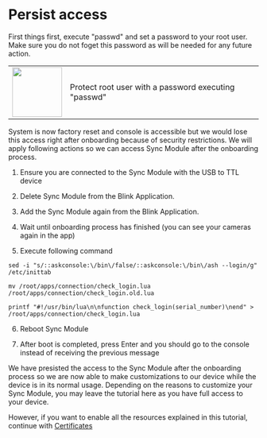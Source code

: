 # Persist access

First things first, execute "passwd" and set a password to your root user. Make sure you do not foget this password as will be needed for any future action. 

<table>
<tr><td><img width="100" height="100" src="https://upload.wikimedia.org/wikipedia/commons/thumb/2/25/Info_icon-72a7cf.svg/1200px-Info_icon-72a7cf.svg.png"></td><td>Protect root user with a password executing "passwd"</td></tr>
</table>

System is now factory reset and console is accessible but we would lose this access right after onboarding because of security restrictions. We will apply following actions so we can access Sync Module after the onboarding process.

1. Ensure you are connected to the Sync Module with the USB to TTL device

1. Delete Sync Module from the Blink Application.

1. Add the Sync Module again from the Blink Application.

1. Wait until onboarding process has finished (you can see your cameras again in the app)

1. Execute following command

`sed -i "s/::askconsole:\/bin\/false/::askconsole:\/bin\/ash --login/g" /etc/inittab`

`mv /root/apps/connection/check_login.lua /root/apps/connection/check_login.old.lua`

`printf "#!/usr/bin/lua\n\nfunction check_login(serial_number)\nend" > /root/apps/connection/check_login.lua`

6. Reboot Sync Module

7. After boot is completed, press Enter and you should go to the console instead of receiving the previous message

We have presisted the access to the Sync Module after the onboarding process so we are now able to make customizations to our device while the device is in its normal usage. Depending on the reasons to customize your Sync Module, you may leave the tutorial here as you have full access to your device.

However, if you want to enable all the resources explained in this tutorial, continue with [Certificates](certs.md)

